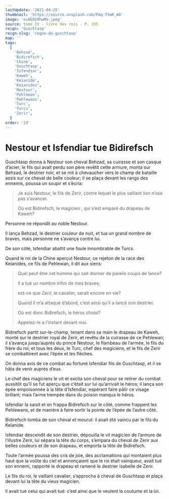 ```yaml
---
lastUpdate: '2021-04-25'
thumbnail: 'https://source.unsplash.com/FAq-TtmR_A0'
image: 'ec6E029hwMo.jpeg'
source: tome IV - livre des rois - P. 335
reign: 'Guschtasp'
reign-slug: 'regne-de-guschtasp'
map: ''
tags:
  [
    'Behzad',
    'Bidirefsch',
    'Chine',
    'Guschtasp',
    'Isfendiar',
    'Kaweh',
    'Keïanide',
    'Keïanides',
    'Nestour',
    'Pehlewan',
    'Pehlewans',
    'Turc',
    'Turcs',
    'Zerir',
  ]
order: '23'
---
```


# Nestour et Isfendiar tue Bidirefsch

Guschtasp donna à Nestour son cheval Behzad, sa cuirasse et son casque d’acier; le fils qui avait perdu son père revêtit cette armure, monta sur Behzad, le destrier noir, et se mit à chevaucher vers le champ de bataille assis sur ce cheval de belle couleur; il se plaça devant les rangs des ennemis, poussa un soupir et s’écria:

> Je suis Nestour, le fils de Zerir, contre lequel le plus vaillant lion n’ose pas s’avancer.
>
> Où est Bidirefsch, le magicien , qui s’est emparé du drapeau de Kaweh?

Personne ne répondit au noble Nestour.

Il lança Behzad, le destrier couleur de nuit, et tua un grand nombre de braves, mais personne ne s’avança contre lui.

De son côté, Isfendiar abattit une foule innombrable de Turcs.

Quand le roi de la Chine aperçut Nestour, ce rejeton de la race des Keïanides, ce fils de Pehlewan, il dit aux siens:

> Quel peut être cet homme qui sait donner de pareils coups de lance?
>
> Il a tué un nombre infini de mes braves;
>
> est-ce que Zerir, le cavalier, serait encore en vie?
>
> Quand il m’a attaqué d’abord, c’est ainsi qu’il a lancé son destrier.
>
> Où est donc Bidirefsch, le héros choisi?
>
> Appelez-le a l’instant devant moi.

Bidirefsch partit sur-le-champ, tenant dans sa main le drapeau de Kaweh, monté sur le destrier royal de Zerir, et revêtu de la cuirasse de ce Pehlewan; il s’avança jusqu’auprès du prince Nestour, le flambeau de l’armée, le fils du frère du roi; et tous les deux, le Turc, chef des magiciens, et le fils de Zerir se combattirent avec l’épée et les flèches.

On donna avis de ce combat au fortuné Isfendiar fils de Guschtasp, et il se hâta de venir auprès d’eux.

Le chef des magiciens le vit et excita son cheval pour se retirer du combat aussitôt qu’il se fut aperçu que c’était sur lui qu’arrivait le héros; il lança son épée empoisonnée à la tête d’Isfendiar, espérant faire pâlir ce visage brillant; mais l’arme trempée dans du poison manqua le héros.

Isfendiar la saisit et en frappa Bidirefsch sur le côté, comme frappent les Pehlewans, et de manière à faire sortir la pointe de l’épée de l’autre côté.

Bidirefsch tomba de son cheval et mourut: il avait été vaincu par le fils du Keïanide.

Isfendiar descendit de son destrier, dépouilla le vil magicien de l’armure de l’illustre Zerir, lui sépara la tête du corps, s’empara du cheval de Zerir aux belles couleurs et de son drapeau, et emporta la tête de Bidirefsch.

Toute l’armée poussa des cris de joie, des acclamations qui montaient plus haut que la voûte du ciel et annonçaient que le roi était vainqueur, avait tué son ennemi, rapporté le drapeau et ramené le destrier isabelle de Zerir.

Le fils du roi, le vaillant cavalier, s’approcha à cheval de Guschtasp et plaça devant lui la tête du vieux magicien.

Il avait tué celui qui avait tué: c’est ainsi que le veulent la coutume et la loi.
